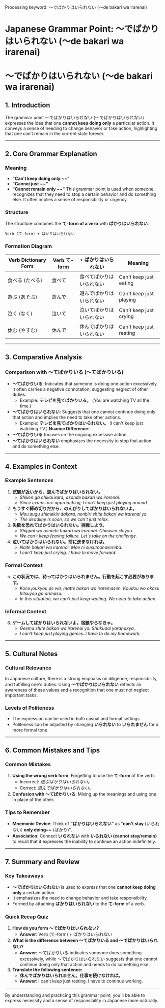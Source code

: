 Processing keyword: ～でばかりはいられない (〜de bakari wa irarenai)
# Japanese Grammar Point: ～でばかりはいられない (〜de bakari wa irarenai)
# ～でばかりはいられない (〜de bakari wa irarenai)
## 1. Introduction
The grammar point ～でばかりはいられない (〜でばかりはいられない) expresses the idea that one **cannot keep doing only** a particular action. It conveys a sense of needing to change behavior or take action, highlighting that one can't remain in the current state forever.

---
## 2. Core Grammar Explanation
### Meaning
- **"Can't keep doing only ~~"**
- **"Cannot just ~~"**
- **"Cannot remain only ~~"**
This grammar point is used when someone recognizes that they need to stop a certain behavior and do something else. It often implies a sense of responsibility or urgency.
### Structure
The structure combines the **て-form of a verb** with **ばかりはいられない**.
```
Verb (て-form) + ばかりはいられない
```
### Formation Diagram
| Verb Dictionary Form | Verb て-form | + ばかりはいられない | Meaning                             |
|----------------------|-------------|----------------------|-------------------------------------|
| 食べる (たべる)       | 食べて       | 食べてばかりはいられない   | Can't keep just eating             |
| 遊ぶ (あそぶ)         | 遊んで       | 遊んでばかりはいられない   | Can't keep just playing            |
| 泣く (なく)           | 泣いて       | 泣いてばかりはいられない   | Can't keep just crying             |
| 休む (やすむ)         | 休んで       | 休んでばかりはいられない   | Can't keep just resting            |
---
## 3. Comparative Analysis
### Comparison with ～てばかりいる (〜てばかりいる)
- **～てばかりいる**: Indicates that someone is doing one action excessively. It often carries a negative connotation, suggesting neglect of other duties.
  - Example: **テレビを見てばかりいる。** (You are watching TV all the time.)
- **～てばかりはいられない**: Suggests that one cannot continue doing only that action and implies the need to take other actions.
  - Example: **テレビを見てばかりはいられない。** (I can't keep just watching TV.)
**Nuance Difference**:
- **～てばかりいる** focuses on the ongoing excessive action.
- **～てばかりはいられない** emphasizes the necessity to stop that action and do something else.
---
## 4. Examples in Context
### Example Sentences
1. **試験が近いから、遊んでばかりはいられない。**
   - *Shiken ga chikai kara, asonde bakari wa irarenai.*
   - *Since exams are approaching, I can't keep just playing around.*
2. **もうすぐ締め切りだから、のんびりしてばかりはいられないよ。**
   - *Mou sugu shimekiri dakara, nonbiri shite bakari wa irarenai yo.*
   - *The deadline is soon, so we can't just relax.*
3. **失敗を恐れてばかりはいられない。挑戦しよう。**
   - *Shippai wo osorete bakari wa irarenai. Chousen shiyou.*
   - *We can't keep fearing failure. Let's take on the challenge.*
4. **泣いてばかりはいられない。前に進まなければ。**
   - *Naite bakari wa irarenai. Mae ni susumanakereba.*
   - *I can't keep just crying. I have to move forward.*
### Formal Context
5. **この状況では、待ってばかりはいられません。行動を起こす必要があります。**
   - *Kono joukyou de wa, matte bakari wa iraremasen. Koudou wo okosu hitsuyou ga arimasu.*
   - *In this situation, we can't just keep waiting. We need to take action.*
### Informal Context
6. **ゲームしてばかりはいられないよ。宿題やらなきゃ。**
   - *Geemu shite bakari wa irarenai yo. Shukudai yaranakya.*
   - *I can't keep just playing games. I have to do my homework.*
---
## 5. Cultural Notes
### Cultural Relevance
In Japanese culture, there is a strong emphasis on diligence, responsibility, and fulfilling one's duties. Using **～でばかりはいられない** reflects an awareness of these values and a recognition that one must not neglect important tasks.
### Levels of Politeness
- The expression can be used in both casual and formal settings.
- Politeness can be adjusted by changing **いられない** to **いられません** for a more formal tone.
---
## 6. Common Mistakes and Tips
### Common Mistakes
1. **Using the wrong verb form**: Forgetting to use the **て-form** of the verb.
   - Incorrect: *遊ぶばかりはいられない。*
   - Correct: *遊んでばかりはいられない。*
2. **Confusion with ～てばかりいる**: Mixing up the meanings and using one in place of the other.
### Tips to Remember
- **Mnemonic Device**: Think of **"ばかりはいられない"** as "**can't stay** (いられない) **only doing~~** (ばかり)".
- **Association**: Connect **いられない** with **いられない (cannot stay/remain)** to recall that it expresses the inability to continue an action indefinitely.
---
## 7. Summary and Review
### Key Takeaways
- **～でばかりはいられない** is used to express that one **cannot keep doing only** a certain action.
- It emphasizes the need to change behavior and take responsibility.
- Formed by attaching **ばかりはいられない** to the **て-form** of a verb.
### Quick Recap Quiz
1. **How do you form ～でばかりはいられない?**
   - **Answer**: Verb (て-form) + ばかりはいられない
2. **What is the difference between ～てばかりいる and ～でばかりはいられない?**
   - **Answer**: ～てばかりいる indicates someone does something excessively, while ～でばかりはいられない suggests that one cannot continue doing only that action and needs to do something else.
3. **Translate the following sentence:**
   - **休んでばかりはいられません。仕事を続けなければ。**
   - **Answer**: I can't keep just resting. I have to continue working.
---
By understanding and practicing this grammar point, you'll be able to express necessity and a sense of responsibility in Japanese more naturally.
